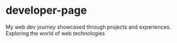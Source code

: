 # developer-page
My web dev journey showcased through projects and experiences. Exploring the world of web technologies 
